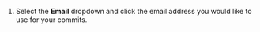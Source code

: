 1. Select the **Email** dropdown and click the email address you would like to use for your commits.
